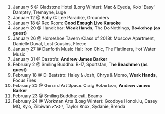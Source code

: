 1. January 5 @ Gladstone Hotel (Long Winter): Max & Eyeda, Kojo 'Easy' Damptey, Tremayne, Luge
1. January 12 @ Baby G: Lee Paradise, Grounders
1. January 18 @ Rec Room: **Good Enough Live Karaoke**
1. January 20 @ Handlebar: **Weak Hands**, The Do Nothings, **Bookchop (as guest)**
1. January 26 @ Horseshoe Tavern (Class of 2018): Moscow Apartment, Danielle Duval, Lost Cousins, Fleece
1. January 27 @ Danforth Music Hall: Iron Chic, The Flatliners, Hot Water Music
1. January 31 @ Castro's: **Andrew James Barker**
1. February 2 @ Smiling Buddha: B-17, Sportsfan, **The Beachmen (as guest)**
1. February 18 @ D-Beatstro: Haley & Josh, Chrys & Momo, **Weak Hands**, Focus Fires
1. February 23 @ Gerrard Art Space: Craig Robertson, **Andrew James Barker**
1. February 23 @ Smiling Buddha: catl, Beams
1. February 24 @ Workman Arts (Long Winter): Goodbye Honolulu, Casey MQ, Kylo, Ziibiwan ᓯᐱᐘᐣ, Taylor Knox, Sydanie, Brenda